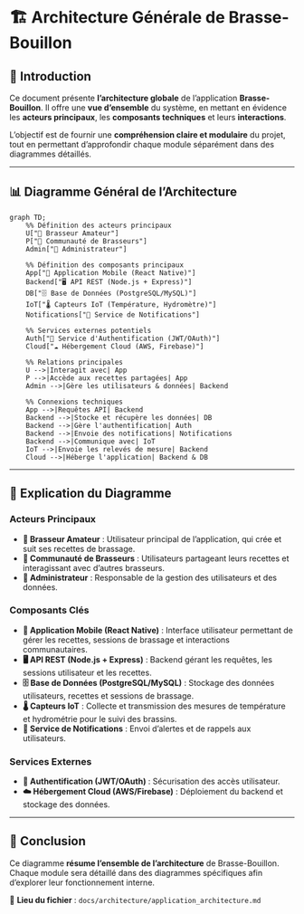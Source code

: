 # 🏗️ Architecture Générale de Brasse-Bouillon

## 📌 Introduction

Ce document présente **l’architecture globale** de l’application **Brasse-Bouillon**. Il offre une **vue d’ensemble** du système, en mettant en évidence les **acteurs principaux**, les **composants techniques** et leurs **interactions**.

L’objectif est de fournir une **compréhension claire et modulaire** du projet, tout en permettant d’approfondir chaque module séparément dans des diagrammes détaillés.

---

## 📊 **Diagramme Général de l’Architecture**

```mermaid
graph TD;
    %% Définition des acteurs principaux
    U["👤 Brasseur Amateur"]
    P["👥 Communauté de Brasseurs"]
    Admin["🔧 Administrateur"]
    
    %% Définition des composants principaux
    App["📱 Application Mobile (React Native)"]
    Backend["🖥️ API REST (Node.js + Express)"]
    DB["🗄️ Base de Données (PostgreSQL/MySQL)"]
    IoT["🌡️ Capteurs IoT (Température, Hydromètre)"]
    Notifications["📢 Service de Notifications"]
    
    %% Services externes potentiels
    Auth["🔑 Service d'Authentification (JWT/OAuth)"]
    Cloud["☁️ Hébergement Cloud (AWS, Firebase)"]

    %% Relations principales
    U -->|Interagit avec| App
    P -->|Accède aux recettes partagées| App
    Admin -->|Gère les utilisateurs & données| Backend
    
    %% Connexions techniques
    App -->|Requêtes API| Backend
    Backend -->|Stocke et récupère les données| DB
    Backend -->|Gère l'authentification| Auth
    Backend -->|Envoie des notifications| Notifications
    Backend -->|Communique avec| IoT
    IoT -->|Envoie les relevés de mesure| Backend
    Cloud -->|Héberge l'application| Backend & DB
```

---

## 📖 **Explication du Diagramme**

### **Acteurs Principaux**

- **👤 Brasseur Amateur** : Utilisateur principal de l’application, qui crée et suit ses recettes de brassage.
- **👥 Communauté de Brasseurs** : Utilisateurs partageant leurs recettes et interagissant avec d’autres brasseurs.
- **🔧 Administrateur** : Responsable de la gestion des utilisateurs et des données.

### **Composants Clés**

- **📱 Application Mobile (React Native)** : Interface utilisateur permettant de gérer les recettes, sessions de brassage et interactions communautaires.
- **🖥️ API REST (Node.js + Express)** : Backend gérant les requêtes, les sessions utilisateur et les recettes.
- **🗄️ Base de Données (PostgreSQL/MySQL)** : Stockage des données utilisateurs, recettes et sessions de brassage.
- **🌡️ Capteurs IoT** : Collecte et transmission des mesures de température et hydrométrie pour le suivi des brassins.
- **📢 Service de Notifications** : Envoi d’alertes et de rappels aux utilisateurs.

### **Services Externes**

- **🔑 Authentification (JWT/OAuth)** : Sécurisation des accès utilisateur.
- **☁️ Hébergement Cloud (AWS/Firebase)** : Déploiement du backend et stockage des données.

---

## 📌 **Conclusion**

Ce diagramme **résume l’ensemble de l’architecture** de Brasse-Bouillon. Chaque module sera détaillé dans des diagrammes spécifiques afin d’explorer leur fonctionnement interne.

📂 **Lieu du fichier** : `docs/architecture/application_architecture.md`
